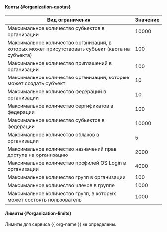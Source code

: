 #### Квоты {#organization-quotas}

Вид ограничения | Значение
----- | -----
Максимальное количество субъектов в организации | 10000
Максимальное количество организаций, в которых может присутствовать субъект (квота на субъекта) | 100
Максимальное количество приглашений в организации | 100
Максимальное количество организаций, которые может создать субъект | 10
Максимальное количество федераций в организации | 10
Максимальное количество сертификатов в федерации | 100
Максимальное количество субъектов в федерации | 10000
Максимальное количество облаков в организации | 5
Максимальное количество назначений прав доступа на организацию | 2000
Максимальное количество профилей OS Login в организации | 4000
Максимальное количество групп в организации | 100
Максимальное количество членов в группе | 1000
Максимальное количество групп, в которых может состоять пользователь | 1000

#### Лимиты {#organization-limits}

Лимиты для сервиса {{ org-name }} не определены.
